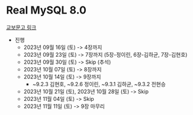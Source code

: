 # Real MySQL 8.0

[교보문고 링크](https://product.kyobobook.co.kr/detail/S000001248962)

* 진행
  * 2023년 09월 16일 (토) -> 4장까지
  * 2023년 09월 23일 (토) -> 7장까지 (5장-정이린, 6장-김하균, 7장-김현호)
  * 2023년 09월 30일 (토) -> Skip (추석)
  * 2023년 10월 07일 (토) -> 8장까지
  * 2023년 10월 14일 (토) -> 9장까지
    * ~9.2.3 김현호, ~9.2.6 정이린, ~9.3.1 김하균, ~9.3.2 전현승
  * 2023년 10월 21일 (토), 2023년 10월 28일 (토) -> Skip
  * 2023년 11월 04일 (토) -> Skip
  * 2023년 11월 11일 (토) -> 9장 마무리